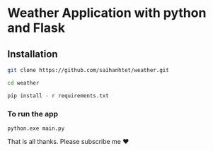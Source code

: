 # Weather Application with python and Flask

## Installation

```bash
git clone https://github.com/saihanhtet/weather.git

cd weather

pip install - r requirements.txt
```

###  To run the app 
```
python.exe main.py
```

That is all thanks.
Please subscribe me ❤️️️
